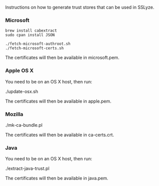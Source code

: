 Instructions on how to generate trust stores that can be used in SSLyze.


### Microsoft

    brew install cabextract
    sudo cpan install JSON

    ./fetch-microsoft-authroot.sh
    ./fetch-microsoft-certs.sh

The certificates will then be available in microsoft.pem.


### Apple OS X

You need to be on an OS X host, then run:

   ./update-osx.sh

The certificates will then be available in apple.pem.


### Mozilla

  ./mk-ca-bundle.pl

The certificates will then be available in ca-certs.crt.


### Java

You need to be on an OS X host, then run:

  ./extract-java-trust.pl

The certificates will then be available in java.pem.
